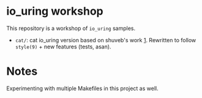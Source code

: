 # io_uring workshop

This repository is a workshop of `io_uring` samples.

- `cat/`: cat io_uring version based on shuveb's work [1]. Rewritten to follow
  `style(9)` + new features (tests, asan).

# Notes

Experimenting with multiple Makefiles in this project as well.

[1]: https://github.com/shuveb/io_uring-by-example
